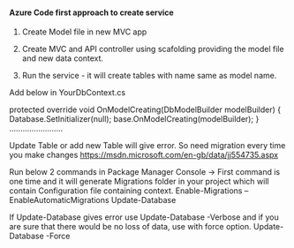 
#### Azure Code first approach to create service

1. Create Model file in new MVC app

2. Create MVC and API controller using scafolding providing the model file and new data context.

3. Run the service - it will create tables with name same as model name. 

Add below in YourDbContext.cs

protected override void OnModelCreating(DbModelBuilder modelBuilder)
{
    Database.SetInitializer<YourDbContext>(null);
    base.OnModelCreating(modelBuilder);
}
........................

Update Table or add new Table will give error. So need migration every time you make changes
https://msdn.microsoft.com/en-gb/data/jj554735.aspx

Run below 2 commands in Package Manager Console ->  First command is one time and it will generate Migrations folder 
in your project which will contain Configuration file containing context.
Enable-Migrations –EnableAutomaticMigrations
Update-Database


If Update-Database gives error
use Update-Database -Verbose
and if you are sure that there would be no loss of data, use with force option.
Update-Database -Force
